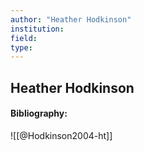 ```yaml
---
author: "Heather Hodkinson"
institution:
field:
type:
---
```


## Heather Hodkinson
#### Bibliography:

![[@Hodkinson2004-ht]]